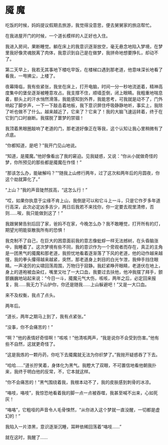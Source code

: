 # 魇 魔

吃饭的时候，妈妈提议假期去旅游，我觉得没意思，便去舅舅家的旅店帮忙。 

在我进屋开门的时候，一个道长模样的人正好也入住。 

我进入房间，果断睡觉。躺在床上的我意识逐渐放空，毫无悬念地陷入梦境，在梦里我好像灵魂脱离了肉体，我意识到自己是在做梦，我拼命地想要挣扎，却动不了。 

第二天早上，我若无其事地下楼吃早饭，在楼梯口遇到那老道，他意味深长地看了看我，一甩拂尘，上楼了。 

夜幕降临，我有些紧张，我坐在床上，打开电脑，时间一分一秒地流逝着，精神高度集中的堡垒逐渐被睡意攻占。我支撑不住，顺墙歪倒，闭上眼睛。我粗重地喘息着，额头上的汗水悄然滑落，我能感知到外界，我能思考，可我就是动不了，门外响起了脚步声，一下一下敲击着地板，我下意识屏住呼吸静静地听，事实上，我除了听也做不了什么。越来越近了，它来了？它来了！我的大脑飞速运转着，终于在它到门口时崩断。我摆脱了噩梦的禁锢！ 

我顶着黑眼圈敲响了老道的门，那老道好像正在等我，这个认知让我心里稍微有了点底。 

“你都知道，是吧？”我开门见山地说。 

“知道，是魇魔。”他好像看出了我的窘迫。见我疑惑，又说：“你从小就做奇怪的梦，你所预见的那些都是魇魔在作怪！” 

“那该怎么办，能破解吗？”“随我上山修行两年，过了这次和两年后的月圆夜，你这个劫就算化了。” 

“上山？”我的声音陡然拔高，“这怎么行！” 

“哎，如果你执意于尘缘不肯上山，我倒是可以和它斗上一斗，只是它作歹多年道行高深，此次必定凶多吉少，两日后我若不来找你，你一定要去观里清修，否则……唉，我只能做到这了！” 

我跟舅舅告别后回了家，爸妈不在家，今晚怎么办？我不敢睡觉，打开所有的灯，期望光明能驱散我所有的恐惧！ 

我克制不了自己，在巨大的困意面前我的意志像蚍蜉一样无法撼树，在头昏脑涨中，我睡着了。这次梦境有些不同，我的意识作为一个旁观者而存在，真正的主角是一团黑气的魇魔和那老道，我担忧地看着逐渐落了下风的老道，他的动作越来越慢，我的拳头攥得越来越紧，突然，那老道身上刺目的白光乍泄，我伸手挡住眼睛。一声凌厉的尖啸回荡周围，万物归于寂静。我赶紧睁开眼睛，老道伏在地上，身上的道袍被血染红，嘴里又吐了一大口血，我要过去扶他，他冲我摆了拜手，颤颤巍巍地站起来说：“今日一斗，魇魔元气大伤，咳咳，两年之后，必定回来报复，我……我无力下山护你，你还是随我……上山躲避吧！”又是一大口血。 

来不及权衡，我点了点头。 

两年后。 

“道长，两年之期马上到了，我有点紧张。” 

“没事，你不会痛苦的！” 

“啊？”他的表情好奇怪啊！“咳咳！”他清咳两声，“我是说你不会受到伤害。”他有些不自然，这就更奇怪了。 

“这是我炼的一颗丹药，你吃下去魇魔就无法为你织梦了。”我抛开疑惑吞了下去。 

“哈哈……”道长狞笑着，身体化为黑气。我瞪大了双眼，不可置信地看他朝我扑来，我终于明白他的反常，不，它本就这样。 

“你不会痛苦的！”黑气围绕着我，我根本动不了，我的皮肤感到刺骨的冰凉。 

“咯吱，咯吱”，我惊恐地看着我的脚一点一点被吞噬，我甚至喊不出来，心如死灰！ 

“咯咯”，它粗哑的声音令人毛骨悚然，“从你进入这个梦就一直没醒，一切都是虚幻的！” 

我陷入一片漆黑，意识逐渐沉睡，耳畔依稀回荡着“咯吱……” 

就在这时，我醒了……